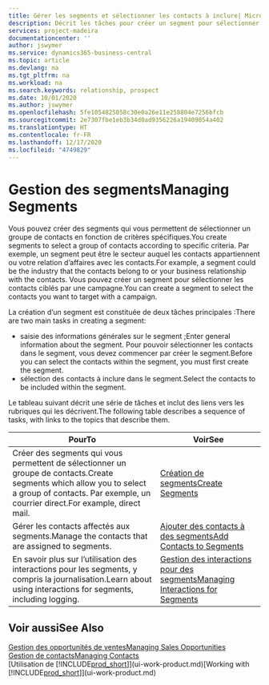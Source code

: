 ```yaml
---
title: Gérer les segments et sélectionner les contacts à inclure| Microsoft Docs
description: Décrit les tâches pour créer un segment pour sélectionner un groupe de contacts en fonction de critères spécifiques, par exemple, les contacts dans un secteur que vous souhaitez cibler.
services: project-madeira
documentationcenter: ''
author: jswymer
ms.service: dynamics365-business-central
ms.topic: article
ms.devlang: na
ms.tgt_pltfrm: na
ms.workload: na
ms.search.keywords: relationship, prospect
ms.date: 10/01/2020
ms.author: jswymer
ms.openlocfilehash: 5fe1054825058c30e0a26e11e258804e7256bfcb
ms.sourcegitcommit: 2e7307fbe1eb3b34d0ad9356226a19409054a402
ms.translationtype: HT
ms.contentlocale: fr-FR
ms.lasthandoff: 12/17/2020
ms.locfileid: "4749829"
---
```

# <a name="managing-segments"></a><span data-ttu-id="eefa6-103">Gestion des segments</span><span class="sxs-lookup"><span data-stu-id="eefa6-103">Managing Segments</span></span>
<span data-ttu-id="eefa6-104">Vous pouvez créer des segments qui vous permettent de sélectionner un groupe de contacts en fonction de critères spécifiques.</span><span class="sxs-lookup"><span data-stu-id="eefa6-104">You create segments to select a group of contacts according to specific criteria.</span></span> <span data-ttu-id="eefa6-105">Par exemple, un segment peut être le secteur auquel les contacts appartiennent ou votre relation d’affaires avec les contacts.</span><span class="sxs-lookup"><span data-stu-id="eefa6-105">For example, a segment could be the industry that the contacts belong to or your business relationship with the contacts.</span></span> <span data-ttu-id="eefa6-106">Vous pouvez créer un segment pour sélectionner les contacts ciblés par une campagne.</span><span class="sxs-lookup"><span data-stu-id="eefa6-106">You can create a segment to select the contacts you want to target with a campaign.</span></span>

<span data-ttu-id="eefa6-107">La création d’un segment est constituée de deux tâches principales :</span><span class="sxs-lookup"><span data-stu-id="eefa6-107">There are two main tasks in creating a segment:</span></span>

* <span data-ttu-id="eefa6-108">saisie des informations générales sur le segment ;</span><span class="sxs-lookup"><span data-stu-id="eefa6-108">Enter general information about the segment.</span></span> <span data-ttu-id="eefa6-109">Pour pouvoir sélectionner les contacts dans le segment, vous devez commencer par créer le segment.</span><span class="sxs-lookup"><span data-stu-id="eefa6-109">Before you can select the contacts within the segment, you must first create the segment.</span></span>
* <span data-ttu-id="eefa6-110">sélection des contacts à inclure dans le segment.</span><span class="sxs-lookup"><span data-stu-id="eefa6-110">Select the contacts to be included within the segment.</span></span>

<span data-ttu-id="eefa6-111">Le tableau suivant décrit une série de tâches et inclut des liens vers les rubriques qui les décrivent.</span><span class="sxs-lookup"><span data-stu-id="eefa6-111">The following table describes a sequence of tasks, with links to the topics that describe them.</span></span>

| <span data-ttu-id="eefa6-112">Pour</span><span class="sxs-lookup"><span data-stu-id="eefa6-112">To</span></span> | <span data-ttu-id="eefa6-113">Voir</span><span class="sxs-lookup"><span data-stu-id="eefa6-113">See</span></span> |
| --- | --- |
| <span data-ttu-id="eefa6-114">Créer des segments qui vous permettent de sélectionner un groupe de contacts.</span><span class="sxs-lookup"><span data-stu-id="eefa6-114">Create segments which allow you to select a group of contacts.</span></span> <span data-ttu-id="eefa6-115">Par exemple, un courrier direct.</span><span class="sxs-lookup"><span data-stu-id="eefa6-115">For example, direct mail.</span></span> |[<span data-ttu-id="eefa6-116">Création de segments</span><span class="sxs-lookup"><span data-stu-id="eefa6-116">Create Segments</span></span>](marketing-how-create-segment.md) |
| <span data-ttu-id="eefa6-117">Gérer les contacts affectés aux segments.</span><span class="sxs-lookup"><span data-stu-id="eefa6-117">Manage the contacts that are assigned to segments.</span></span> |[<span data-ttu-id="eefa6-118">Ajouter des contacts à des segments</span><span class="sxs-lookup"><span data-stu-id="eefa6-118">Add Contacts to Segments</span></span>](marketing-add-contact-segment.md) |
| <span data-ttu-id="eefa6-119">En savoir plus sur l’utilisation des interactions pour les segments, y compris la journalisation.</span><span class="sxs-lookup"><span data-stu-id="eefa6-119">Learn about using interactions for segments, including logging.</span></span> |[<span data-ttu-id="eefa6-120">Gestion des interactions pour des segments</span><span class="sxs-lookup"><span data-stu-id="eefa6-120">Managing Interactions for Segments</span></span>](marketing-interaction-segments.md) |

## <a name="see-also"></a><span data-ttu-id="eefa6-121">Voir aussi</span><span class="sxs-lookup"><span data-stu-id="eefa6-121">See Also</span></span>
[<span data-ttu-id="eefa6-122">Gestion des opportunités de ventes</span><span class="sxs-lookup"><span data-stu-id="eefa6-122">Managing Sales Opportunities</span></span>](marketing-manage-sales-opportunities.md)  
[<span data-ttu-id="eefa6-123">Gestion de contacts</span><span class="sxs-lookup"><span data-stu-id="eefa6-123">Managing Contacts</span></span>](marketing-contacts.md)  
<span data-ttu-id="eefa6-124">[Utilisation de [!INCLUDE[prod_short](includes/prod_short.md)]](ui-work-product.md)</span><span class="sxs-lookup"><span data-stu-id="eefa6-124">[Working with [!INCLUDE[prod_short](includes/prod_short.md)]](ui-work-product.md)</span></span>
